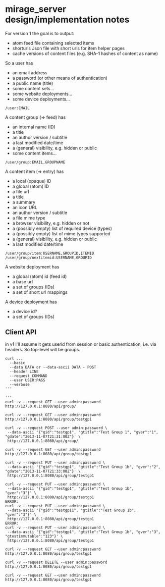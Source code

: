 # mirage_server design/implementation notes

For version 1 the goal is to output:

- atom feed file containing selected items
- shorturls Json file with short urls for item helper pages
- cache versions of content files (e.g. SHA-1 hashes of content as name)

So a user has 

- an email address
- a password (or other means of authentication)
- a public name (title)
- some content sets...
- some website deployments...
- some device deployments...

`/user:EMAIL`

A content group (=> feed) has

- an internal name (ID)
- a title
- an author version / subtitle
- a last modified date/time
- a (general) visibility, e.g. hidden or public
- some content items...

`/user/group:EMAIL,GROUPNAME`

A content item (=> entry) has

- a local (opaque) ID
- a global (atom) ID
- a file url 
- a title
- a summary
- an icon URL
- an author version / subtitle
- a file mime type
- a browser visibility, e.g. hidden or not
- a (possibly empty) list of required device (types)
- a (possibly empty) list of mime types supported
- a (general) visibility, e.g. hidden or public
- a last modified date/time

`/user/group/item:USERNAME,GROUPID,ITEMID`
`/user/group/nextitemid:USERNAME,GROUPID`

A website deployment has

- a global (atom) id (feed id)
- a base url
- a set of groups (IDs)
- a set of short url mappings

A device deployment has

- a device id?
- a set of groups (IDs)

## Client API

in v1 I'll assume it gets userid from session or basic authentication, i.e. via headers. So top-level will be groups.

```
curl ...
  --basic
  --data DATA or --data-ascii DATA - POST
  --header LINE
  --request COMMAND
  --user USER:PASS
  --verbose
'''

'''
curl -v --request GET --user admin:password http://127.0.0.1:8080/api/group/

curl -v --request GET --user admin:password http://127.0.0.1:8080/api/group/testgp1

curl -v --request POST --user admin:password \
 --data-ascii '{"gid":"testgp1", "gtitle":"Test Group 1", "gver":"1", "gdate":"2013-11-07T21:31:00Z"}' \
 http://127.0.0.1:8080/api/group/

curl -v --request GET --user admin:password http://127.0.0.1:8080/api/group/testgp1

curl -v --request PUT --user admin:password \
 --data-ascii '{"gid":"testgp1", "gtitle":"Test Group 1b", "gver":"2", "gdate":"2013-11-07T21:33:00Z"}' \
 http://127.0.0.1:8080/api/group/testgp1

curl -v --request PUT --user admin:password \
 --data-ascii '{"gid":"testgp1", "gtitle":"Test Group 1b", "gver":"3"}' \
 http://127.0.0.1:8080/api/group/testgp1
ERROR:
curl -v --request PUT --user admin:password \
 --data-ascii '{"gid":"testgp11", "gtitle":"Test Group 1b", "gver":"3"}' \
 http://127.0.0.1:8080/api/group/testgp1
ERROR:
curl -v --request PUT --user admin:password \
 --data-ascii '{"gid":"testgp1", "gtitle":"Test Group 1b", "gver":"3", "gtestimmutable":"123"}' \
 http://127.0.0.1:8080/api/group/testgp1

curl -v --request GET --user admin:password http://127.0.0.1:8080/api/group/testgp1

curl -v --request DELETE --user admin:password http://127.0.0.1:8080/api/group/testgp1

curl -v --request GET --user admin:password http://127.0.0.1:8080/api/group/testgp1
```

